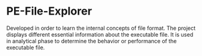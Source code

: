 # PE-File-Explorer
Developed  in order to learn the internal concepts of file format.
The project displays different essential information about the executable file.
It is used in analytical phase to determine the behavior or performance of the executable file.

